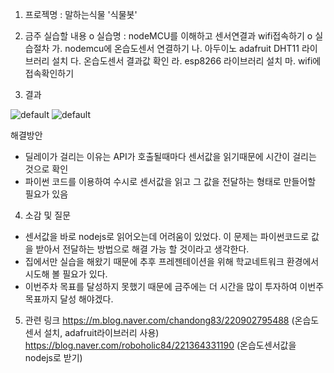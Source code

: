 1. 프로젝명 : 말하는식물 '식물봇'

2. 금주 실습할 내용
o 실습명 : nodeMCU를 이해하고 센서연결과 wifi접속하기
o 실습절차
가. nodemcu에 온습도센서 연결하기
나. 아두이노 adafruit DHT11 라이브러리 설치
다. 온습도센서 결과값 확인
라. esp8266 라이브러리 설치
마. wifi에 접속확인하기

3. 결과

![default](https://user-images.githubusercontent.com/31499111/48675557-9bbc4580-eb9d-11e8-9fa0-b5243d905ed0.PNG)
![default](https://user-images.githubusercontent.com/31499111/48675558-a4148080-eb9d-11e8-8407-fb21094d00a3.PNG)


해결방안
  - 딜레이가 걸리는 이유는 API가 호출될때마다 센서값을 읽기때문에 시간이 걸리는 것으로 확인
  - 파이썬 코드를 이용하여 수시로 센서값을 읽고 그 값을 전달하는 형태로 만들어할 필요가 있음

4. 소감 및 질문
  - 센서값을 바로 nodejs로 읽어오는데 어려움이 있었다. 이 문제는 파이썬코드로 값을 받아서 전달하는 방법으로 해결 가능 할 것이라고 생각한다.
  - 집에서만 실습을 해왔기 때문에 추후 프레젠테이션을 위해 학교네트워크 환경에서 시도해 볼 필요가 있다.
  - 이번주차 목표를 달성하지 못했기 때문에 금주에는 더 시간을 많이 투자하여 이번주 목표까지 달성 해야겠다.

5. 관련 링크
 https://m.blog.naver.com/chandong83/220902795488 (온습도센서 설치, adafruit라이브러리 사용)
 https://blog.naver.com/roboholic84/221364331190 (온습도센서값을 nodejs로 받기)
